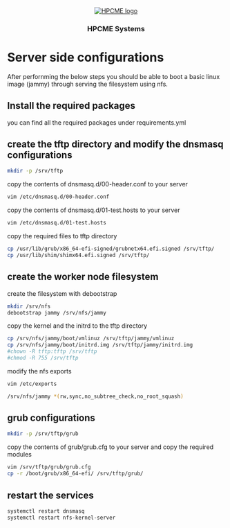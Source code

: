 <div align="center" style="text-align: center">
<a href="http://hpcme.com">
<img src="http://hpcme.com/wp-content/uploads/2021/10/cropped-Logo-HPCME-Systems-72x50.jpg" alt="HPCME logo"/>
</a>
<h3>HPCME Systems</h3>

</div>

# Server side configurations
After perfornming the below steps you should be able to boot a basic linux image (jammy) through serving the filesystem using nfs.
## Install the required packages
you can find all the required packages under requirements.yml
## create the tftp directory and modify the dnsmasq configurations
```bash
mkdir -p /srv/tftp
```
copy the contents of dnsmasq.d/00-header.conf to your server
```bash
vim /etc/dnsmasq.d/00-header.conf
```
copy the contents of dnsmasq.d/01-test.hosts to your server
```bash
vim /etc/dnsmasq.d/01-test.hosts
```
copy the required files to tftp directory
```bash
cp /usr/lib/grub/x86_64-efi-signed/grubnetx64.efi.signed /srv/tftp/
cp /usr/lib/shim/shimx64.efi.signed /srv/tftp/
```
## create the worker node filesystem
create the filesystem with debootstrap
```bash
mkdir /srv/nfs
debootstrap jammy /srv/nfs/jammy
```
copy the kernel and the initrd to the tftp directory
```bash
cp /srv/nfs/jammy/boot/vmlinuz /srv/tftp/jammy/vmlinuz
cp /srv/nfs/jammy/boot/initrd.img /srv/tftp/jammy/initrd.img
#chown -R tftp:tftp /srv/tftp
#chmod -R 755 /srv/tftp
```
modify the nfs exports
```bash
vim /etc/exports
```
```bash
/srv/nfs/jammy *(rw,sync,no_subtree_check,no_root_squash)
```
## grub configurations
```bash
mkdir -p /srv/tftp/grub
```
copy the contents of grub/grub.cfg to your server and copy the required modules
``` bash
vim /srv/tftp/grub/grub.cfg
cp -r /boot/grub/x86_64-efi/ /srv/tftp/grub/
```
## restart the services
```bash
systemctl restart dnsmasq
systemctl restart nfs-kernel-server
```
